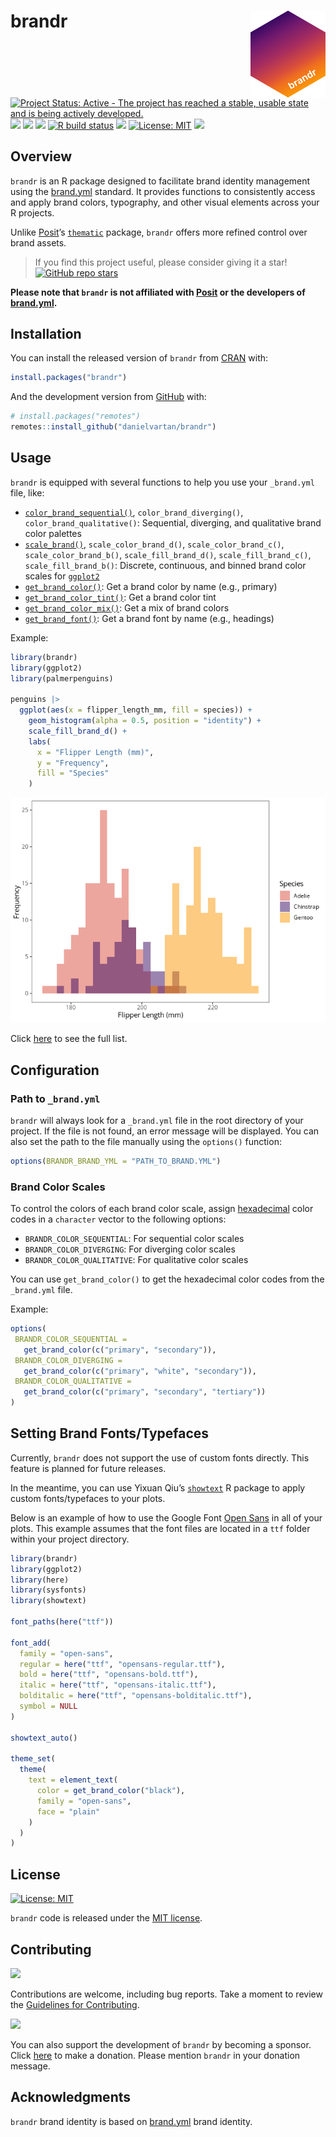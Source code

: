 # brandr <a href = "https://danielvartan.github.io/brandr/"><img src = "man/figures/logo.png" align="right" width="120" /></a>

<!-- quarto render -->

<!-- badges: start -->
[![Project Status: Active - The project has reached a stable, usable
state and is being actively
developed.](https://www.repostatus.org/badges/latest/active.svg)](https://www.repostatus.org/#active)
[![](https://www.r-pkg.org/badges/version/brandr)](https://cran.r-project.org/package=brandr)
[![](https://img.shields.io/badge/doi-10.32614/CRAN.package.brandr-1284C5.svg)](https://doi.org/10.32614/CRAN.package.brandr)
[![](http://cranlogs.r-pkg.org/badges/grand-total/brandr)](https://cran.r-project.org/package=brandr)
[![R build
status](https://github.com/danielvartan/brandr/workflows/R-CMD-check.yaml/badge.svg)](https://github.com/danielvartan/brandr/actions)
[![](https://codecov.io/gh/danielvartan/brandr/branch/main/graph/badge.svg)](https://app.codecov.io/gh/danielvartan/brandr)
[![License:
MIT](https://img.shields.io/badge/license-MIT-green.svg)](https://choosealicense.com/licenses/mit/)
[![](https://img.shields.io/badge/Contributor%20Covenant-2.1-4baaaa.svg)](CODE_OF_CONDUCT.md)
<!-- badges: end -->

## Overview

`brandr` is an R package designed to facilitate brand identity
management using the [brand.yml](https://posit-dev.github.io/brand-yml/)
standard. It provides functions to consistently access and apply brand
colors, typography, and other visual elements across your R projects.

Unlike [Posit](https://posit.co/)’s
[`thematic`](https://rstudio.github.io/thematic/) package, `brandr`
offers more refined control over brand assets.

> If you find this project useful, please consider giving it a star!  
> [![GitHub repo
> stars](https://img.shields.io/github/stars/danielvartan/brandr)](https://github.com/danielvartan/brandr/)

**Please note that `brandr` is not affiliated with
[Posit](https://posit.co/) or the developers of
[brand.yml](https://posit-dev.github.io/brand-yml/).**

## Installation

You can install the released version of `brandr` from
[CRAN](https://CRAN.R-project.org/package=brandr) with:

``` r
install.packages("brandr")
```

And the development version from [GitHub](https://github.com/) with:

``` r
# install.packages("remotes")
remotes::install_github("danielvartan/brandr")
```

## Usage

`brandr` is equipped with several functions to help you use your
`_brand.yml` file, like:

- [`color_brand_sequential()`](https://danielvartan.github.io/brandr/reference/color_brand_sequential.html),
  `color_brand_diverging()`, `color_brand_qualitative()`: Sequential,
  diverging, and qualitative brand color palettes
- [`scale_brand()`](https://danielvartan.github.io/brandr/reference/scale_brand.html),
  `scale_color_brand_d()`, `scale_color_brand_c()`,
  `scale_color_brand_b()`, `scale_fill_brand_d()`,
  `scale_fill_brand_c()`, `scale_fill_brand_b()`: Discrete, continuous,
  and binned brand color scales for
  [`ggplot2`](https://ggplot2.tidyverse.org/)
- [`get_brand_color()`](https://danielvartan.github.io/brandr/reference/get_brand_color.html):
  Get a brand color by name (e.g., primary)
- [`get_brand_color_tint()`](https://danielvartan.github.io/brandr/reference/get_brand_color_tint.html):
  Get a brand color tint
- [`get_brand_color_mix()`](https://danielvartan.github.io/brandr/reference/get_brand_color_mix.html):
  Get a mix of brand colors
- [`get_brand_font()`](https://danielvartan.github.io/brandr/reference/get_brand_font.html):
  Get a brand font by name (e.g., headings)

Example:

``` r
library(brandr)
library(ggplot2)
library(palmerpenguins)

penguins |>
  ggplot(aes(x = flipper_length_mm, fill = species)) +
    geom_histogram(alpha = 0.5, position = "identity") +
    scale_fill_brand_d() +
    labs(
      x = "Flipper Length (mm)",
      y = "Frequency",
      fill = "Species"
    )
```

![](man/figures/readme-figure-1.png)

Click [here](https://danielvartan.github.io/brandr/) to see the full
list.

## Configuration

### Path to `_brand.yml`

`brandr` will always look for a `_brand.yml` file in the root directory
of your project. If the file is not found, an error message will be
displayed. You can also set the path to the file manually using the
`options()` function:

``` r
options(BRANDR_BRAND_YML = "PATH_TO_BRAND.YML")
```

### Brand Color Scales

To control the colors of each brand color scale, assign
[hexadecimal](https://en.wikipedia.org/wiki/Web_colors) color codes in a
`character` vector to the following options:

- `BRANDR_COLOR_SEQUENTIAL`: For sequential color scales
- `BRANDR_COLOR_DIVERGING`: For diverging color scales
- `BRANDR_COLOR_QUALITATIVE`: For qualitative color scales

You can use `get_brand_color()` to get the hexadecimal color codes from
the `_brand.yml` file.

Example:

``` r
options(
 BRANDR_COLOR_SEQUENTIAL =
   get_brand_color(c("primary", "secondary")),
 BRANDR_COLOR_DIVERGING =
   get_brand_color(c("primary", "white", "secondary")),
 BRANDR_COLOR_QUALITATIVE =
   get_brand_color(c("primary", "secondary", "tertiary"))
)
```

## Setting Brand Fonts/Typefaces

Currently, `brandr` does not support the use of custom fonts directly.
This feature is planned for future releases.

In the meantime, you can use Yixuan Qiu’s
[`showtext`](https://doi.org/10.32614/CRAN.package.showtext) R package
to apply custom fonts/typefaces to your plots.

Below is an example of how to use the Google Font [Open
Sans](https://fonts.google.com/specimen/Open+Sans) in all of your plots.
This example assumes that the font files are located in a `ttf` folder
within your project directory.

``` r
library(brandr)
library(ggplot2)
library(here)
library(sysfonts)
library(showtext)

font_paths(here("ttf"))

font_add(
  family = "open-sans",
  regular = here("ttf", "opensans-regular.ttf"),
  bold = here("ttf", "opensans-bold.ttf"),
  italic = here("ttf", "opensans-italic.ttf"),
  bolditalic = here("ttf", "opensans-bolditalic.ttf"),
  symbol = NULL
)

showtext_auto()

theme_set(
  theme(
    text = element_text(
      color = get_brand_color("black"),
      family = "open-sans",
      face = "plain"
    )
  )
)
```

## License

[![License:
MIT](https://img.shields.io/badge/license-MIT-green.svg)](https://choosealicense.com/licenses/mit/)

`brandr` code is released under the [MIT
license](https://opensource.org/license/mit).

## Contributing

[![](https://img.shields.io/badge/Contributor%20Covenant-2.1-4baaaa.svg)](CODE_OF_CONDUCT.md)

Contributions are welcome, including bug reports. Take a moment to
review the [Guidelines for
Contributing](https://danielvartan.github.io/brandr/CONTRIBUTING.html).

[![](https://img.shields.io/static/v1?label=Sponsor&message=%E2%9D%A4&logo=GitHub&color=%23fe8e86)](https://github.com/sponsors/danielvartan)

You can also support the development of `brandr` by becoming a sponsor.
Click [here](https://github.com/sponsors/danielvartan) to make a
donation. Please mention `brandr` in your donation message.

## Acknowledgments

`brandr` brand identity is based on
[brand.yml](https://posit-dev.github.io/brand-yml/) brand identity.
